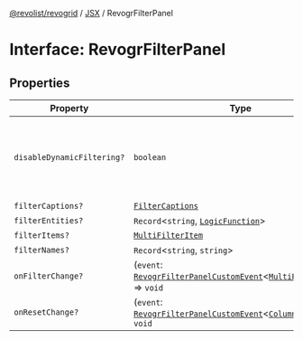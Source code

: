 [@revolist/revogrid](README.md) / [JSX](Namespace.JSX.md) / RevogrFilterPanel

# Interface: RevogrFilterPanel

## Properties

| Property | Type | Description | Defined in |
| ------ | ------ | ------ | ------ |
| `disableDynamicFiltering?` | `boolean` | Disables dynamic filtering. A way to apply filters on Save only | [src/components.d.ts:1745](https://github.com/revolist/revogrid/blob/2d9504ecff6b493d547df979b2259be6b639351c/src/components.d.ts#L1745) |
| `filterCaptions?` | [`FilterCaptions`](TypeAlias.FilterCaptions.md) | - | [src/components.d.ts:1746](https://github.com/revolist/revogrid/blob/2d9504ecff6b493d547df979b2259be6b639351c/src/components.d.ts#L1746) |
| `filterEntities?` | `Record`\<`string`, [`LogicFunction`](TypeAlias.LogicFunction.md)\> | - | [src/components.d.ts:1747](https://github.com/revolist/revogrid/blob/2d9504ecff6b493d547df979b2259be6b639351c/src/components.d.ts#L1747) |
| `filterItems?` | [`MultiFilterItem`](TypeAlias.MultiFilterItem.md) | - | [src/components.d.ts:1748](https://github.com/revolist/revogrid/blob/2d9504ecff6b493d547df979b2259be6b639351c/src/components.d.ts#L1748) |
| `filterNames?` | `Record`\<`string`, `string`\> | - | [src/components.d.ts:1749](https://github.com/revolist/revogrid/blob/2d9504ecff6b493d547df979b2259be6b639351c/src/components.d.ts#L1749) |
| `onFilterChange?` | (`event`: [`RevogrFilterPanelCustomEvent`](Interface.RevogrFilterPanelCustomEvent.md)\<[`MultiFilterItem`](TypeAlias.MultiFilterItem.md)\>) => `void` | - | [src/components.d.ts:1750](https://github.com/revolist/revogrid/blob/2d9504ecff6b493d547df979b2259be6b639351c/src/components.d.ts#L1750) |
| `onResetChange?` | (`event`: [`RevogrFilterPanelCustomEvent`](Interface.RevogrFilterPanelCustomEvent.md)\<[`ColumnProp`](TypeAlias.ColumnProp.md)\>) => `void` | - | [src/components.d.ts:1751](https://github.com/revolist/revogrid/blob/2d9504ecff6b493d547df979b2259be6b639351c/src/components.d.ts#L1751) |
